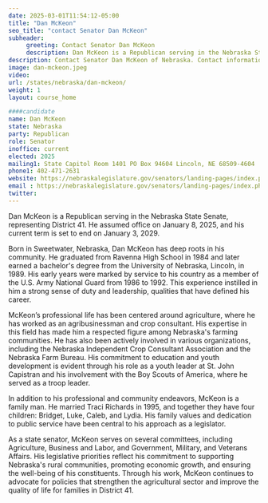 ```yaml
---
date: 2025-03-01T11:54:12-05:00
title: "Dan McKeon"
seo_title: "contact Senator Dan McKeon"
subheader:
     greeting: Contact Senator Dan McKeon
     description: Dan McKeon is a Republican serving in the Nebraska State Senate, representing District 41. He assumed office on January 8, 2025, and his current term is set to end on January 3, 2029.
description: Contact Senator Dan McKeon of Nebraska. Contact information for Dan McKeon includes email address, phone number, and mailing address.
image: dan-mckeon.jpeg
video:
url: /states/nebraska/dan-mckeon/
weight: 1
layout: course_home

####candidate
name: Dan McKeon
state: Nebraska
party: Republican
role: Senator
inoffice: current
elected: 2025
mailing1: State Capitol Room 1401 PO Box 94604 Lincoln, NE 68509-4604
phone1: 402-471-2631
website: https://nebraskalegislature.gov/senators/landing-pages/index.php?District=41/
email : https://nebraskalegislature.gov/senators/landing-pages/index.php?District=41/
twitter: 
---
```

Dan McKeon is a Republican serving in the Nebraska State Senate, representing District 41. He assumed office on January 8, 2025, and his current term is set to end on January 3, 2029.

Born in Sweetwater, Nebraska, Dan McKeon has deep roots in his community. He graduated from Ravenna High School in 1984 and later earned a bachelor's degree from the University of Nebraska, Lincoln, in 1989. His early years were marked by service to his country as a member of the U.S. Army National Guard from 1986 to 1992. This experience instilled in him a strong sense of duty and leadership, qualities that have defined his career.

McKeon’s professional life has been centered around agriculture, where he has worked as an agribusinessman and crop consultant. His expertise in this field has made him a respected figure among Nebraska's farming communities. He has also been actively involved in various organizations, including the Nebraska Independent Crop Consultant Association and the Nebraska Farm Bureau. His commitment to education and youth development is evident through his role as a youth leader at St. John Capistran and his involvement with the Boy Scouts of America, where he served as a troop leader.

In addition to his professional and community endeavors, McKeon is a family man. He married Traci Richards in 1995, and together they have four children: Bridget, Luke, Caleb, and Lydia. His family values and dedication to public service have been central to his approach as a legislator.

As a state senator, McKeon serves on several committees, including Agriculture, Business and Labor, and Government, Military, and Veterans Affairs. His legislative priorities reflect his commitment to supporting Nebraska's rural communities, promoting economic growth, and ensuring the well-being of his constituents. Through his work, McKeon continues to advocate for policies that strengthen the agricultural sector and improve the quality of life for families in District 41.
